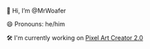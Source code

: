 👋 Hi, I’m @MrWoafer

😄 Pronouns: he/him

🛠️ I'm currently working on [Pixel Art Creator 2.0](https://github.com/MrWoafer/Pixel-Art-Creator-2.0)
